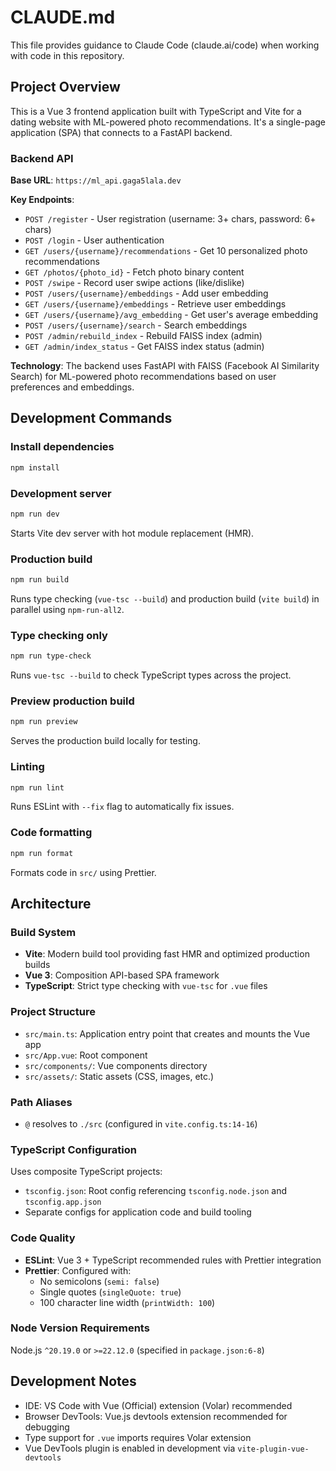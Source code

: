 # CLAUDE.md

This file provides guidance to Claude Code (claude.ai/code) when working with code in this repository.

## Project Overview

This is a Vue 3 frontend application built with TypeScript and Vite for a dating website with ML-powered photo recommendations. It's a single-page application (SPA) that connects to a FastAPI backend.

### Backend API

**Base URL**: `https://ml_api.gaga5lala.dev`

**Key Endpoints**:
- `POST /register` - User registration (username: 3+ chars, password: 6+ chars)
- `POST /login` - User authentication
- `GET /users/{username}/recommendations` - Get 10 personalized photo recommendations
- `GET /photos/{photo_id}` - Fetch photo binary content
- `POST /swipe` - Record user swipe actions (like/dislike)
- `POST /users/{username}/embeddings` - Add user embedding
- `GET /users/{username}/embeddings` - Retrieve user embeddings
- `GET /users/{username}/avg_embedding` - Get user's average embedding
- `POST /users/{username}/search` - Search embeddings
- `POST /admin/rebuild_index` - Rebuild FAISS index (admin)
- `GET /admin/index_status` - Get FAISS index status (admin)

**Technology**: The backend uses FastAPI with FAISS (Facebook AI Similarity Search) for ML-powered photo recommendations based on user preferences and embeddings.

## Development Commands

### Install dependencies
```sh
npm install
```

### Development server
```sh
npm run dev
```
Starts Vite dev server with hot module replacement (HMR).

### Production build
```sh
npm run build
```
Runs type checking (`vue-tsc --build`) and production build (`vite build`) in parallel using `npm-run-all2`.

### Type checking only
```sh
npm run type-check
```
Runs `vue-tsc --build` to check TypeScript types across the project.

### Preview production build
```sh
npm run preview
```
Serves the production build locally for testing.

### Linting
```sh
npm run lint
```
Runs ESLint with `--fix` flag to automatically fix issues.

### Code formatting
```sh
npm run format
```
Formats code in `src/` using Prettier.

## Architecture

### Build System
- **Vite**: Modern build tool providing fast HMR and optimized production builds
- **Vue 3**: Composition API-based SPA framework
- **TypeScript**: Strict type checking with `vue-tsc` for `.vue` files

### Project Structure
- `src/main.ts`: Application entry point that creates and mounts the Vue app
- `src/App.vue`: Root component
- `src/components/`: Vue components directory
- `src/assets/`: Static assets (CSS, images, etc.)

### Path Aliases
- `@` resolves to `./src` (configured in `vite.config.ts:14-16`)

### TypeScript Configuration
Uses composite TypeScript projects:
- `tsconfig.json`: Root config referencing `tsconfig.node.json` and `tsconfig.app.json`
- Separate configs for application code and build tooling

### Code Quality
- **ESLint**: Vue 3 + TypeScript recommended rules with Prettier integration
- **Prettier**: Configured with:
  - No semicolons (`semi: false`)
  - Single quotes (`singleQuote: true`)
  - 100 character line width (`printWidth: 100`)

### Node Version Requirements
Node.js `^20.19.0` or `>=22.12.0` (specified in `package.json:6-8`)

## Development Notes

- IDE: VS Code with Vue (Official) extension (Volar) recommended
- Browser DevTools: Vue.js devtools extension recommended for debugging
- Type support for `.vue` imports requires Volar extension
- Vue DevTools plugin is enabled in development via `vite-plugin-vue-devtools`
